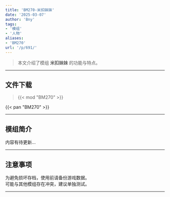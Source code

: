 ```yaml
---
title: 'BM270-米扣妹妹'
date: '2025-03-07'
author: 'Bny'
tags:
- '模组'
- '人物'
aliases:
- 'BM270'
url: '/p/691/'
---
```


> 本文介绍了模组 **米扣妹妹** 的功能与特点。

---

## 文件下载  

> {{< mod "BM270" >}}  

{{< pan "BM270" >}}  

---

## 模组简介

>  
内容有待更新...  

---

## 注意事项

>  
为避免损坏存档，使用前请备份游戏数据。  
可能与其他模组存在冲突，建议单独测试。  

---

